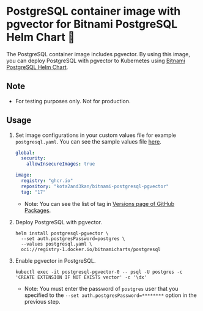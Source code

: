 # PostgreSQL container image with pgvector for Bitnami PostgreSQL Helm Chart 🐘

The PostgreSQL container image includes pgvector. By using this image, you can deploy PostgreSQL with pgvector to Kubernetes using [Bitnami PostgreSQL Helm Chart](https://github.com/bitnami/charts/tree/main/bitnami/postgresql).

## Note

- For testing purposes only. Not for production.

## Usage

1. Set image configurations in your custom values file for example `postgresql.yaml`. You can see the sample values file [here](./sample/postgresql.yaml).

   ```yaml
   global:
     security:
       allowInsecureImages: true

   image:
     registry: "ghcr.io"
     repository: "kota2and3kan/bitnami-postgresql-pgvector"
     tag: "17"
   ```
   - Note: You can see the list of tag in [Versions page of GitHub Packages](https://github.com/users/kota2and3kan/packages/container/bitnami-postgresql-pgvector/versions?filters%5Bversion_type%5D=tagged).

1. Deploy PostgreSQL with pgvector.

   ```console
   helm install postgresql-pgvector \
     --set auth.postgresPassword=postgres \
     --values postgresql.yaml \
     oci://registry-1.docker.io/bitnamicharts/postgresql
   ```

1. Enable pgvector in PostgreSQL.

   ```console
   kubectl exec -it postgresql-pgvector-0 -- psql -U postgres -c 'CREATE EXTENSION IF NOT EXISTS vector' -c '\dx'
   ```
   - Note: You must enter the password of `postgres` user that you specified to the `--set auth.postgresPassword=********` option in the previous step.
